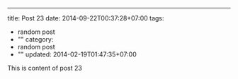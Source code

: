 ---
title: Post 23
date: 2014-09-22T00:37:28+07:00
tags:
  - random post
  - ""
category:
  - random post
  - ""
updated: 2014-02-19T01:47:35+07:00

This is content of post 23